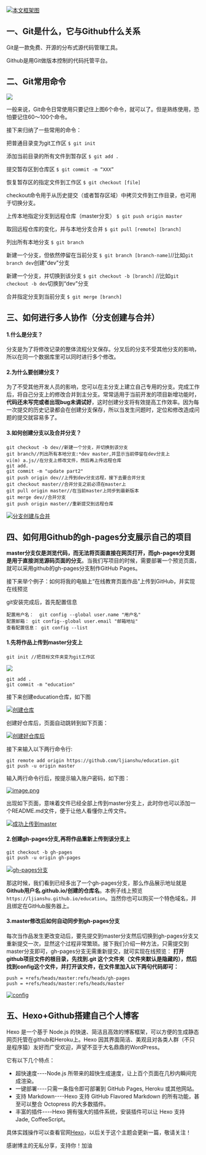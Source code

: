 [![本文框架图](https://camo.githubusercontent.com/16af65d7892a4250761ed26bb5aedecce247e3e8/68747470733a2f2f757365722d676f6c642d63646e2e786974752e696f2f323031382f352f33302f313633623034313936326566663834323f773d39353926683d37333526663d706e6726733d3734393631)](https://camo.githubusercontent.com/16af65d7892a4250761ed26bb5aedecce247e3e8/68747470733a2f2f757365722d676f6c642d63646e2e786974752e696f2f323031382f352f33302f313633623034313936326566663834323f773d39353926683d37333526663d706e6726733d3734393631)

## 一、Git是什么，它与Github什么关系

Git是一款免费、开源的分布式源代码管理工具。

Github是用Git做版本控制的代码托管平台。

## 二、Git常用命令

[![](https://camo.githubusercontent.com/67d5f587edcf4da90692689decded8d7b1a18f5b/68747470733a2f2f757365722d676f6c642d63646e2e786974752e696f2f323031382f352f33302f313633623034313936326439356633633f773d36313726683d31383126663d706e6726733d3730323839)](https://camo.githubusercontent.com/67d5f587edcf4da90692689decded8d7b1a18f5b/68747470733a2f2f757365722d676f6c642d63646e2e786974752e696f2f323031382f352f33302f313633623034313936326439356633633f773d36313726683d31383126663d706e6726733d3730323839)

一般来说，Git命令日常使用只要记住上图6个命令，就可以了。但是熟练使用，恐怕要记住60～100个命令。

接下来归纳了一些常用的命令：

把普通目录变为git工作区
`$ git init`

添加当前目录的所有文件到暂存区
`$ git add .`

提交暂存区到仓库区
`$ git commit -m “XXX” `

恢复暂存区的指定文件到工作区
`$ git checkout [file]`

checkout命令用于从历史提交（或者暂存区域）中拷贝文件到工作目录，也可用于切换分支。

上传本地指定分支到远程仓库（master分支）
`$ git push origin master`

取回远程仓库的变化，并与本地分支合并
`$ git pull [remote] [branch]`

列出所有本地分支
`$ git branch`

新建一个分支，但依然停留在当前分支
`$ git branch [branch-name]`//比如`git branch dev`创建“dev"分支

新建一个分支，并切换到该分支
`$ git checkout -b [branch]`  //比如`git checkout -b dev`切换到“dev"分支

合并指定分支到当前分支
`$ git merge [branch]`

## 三、如何进行多人协作（分支创建与合并）

#### 1.什么是分支？

分支是为了将修改记录的整体流程分叉保存。分叉后的分支不受其他分支的影响，所以在同一个数据库里可以同时进行多个修改。

#### 2.为什么要创建分支？

为了不受其他开发人员的影响，您可以在主分支上建立自己专用的分支。完成工作后，将自己分支上的修改合并到主分支。常常适用于当前开发的项目新增功能时，**代码还未写完或者出现bug未调试好**，这时创建分支将有效提高工作效率。因为每一次提交的历史记录都会在创建分支保存，所以当发生问题时，定位和修改造成问题的提交就容易多了。

#### 3.如何创建分支以及合并分支？

    git checkout -b dev//新建一个分支，并切换到该分支
    git branch//列出所有本地分支:*dev master,并显示当前停留在dev分支上 
    vi(m) a.js//在分支上修改文件，然后再上传远程仓库
    git add.
    git commit -m "update part2"
    git push origin dev//上传到dev分支远程，接下去要合并分支
    git checkout master//合并分支之前必须在master上
    git pull origin master//在当前master上同步到最新版本
    git merge dev//合并分支
    git push origin master//重新提交到远程仓库
    

[![分支创建与合并](https://camo.githubusercontent.com/de042a59005788ac852c4ad7c92a5ed1778daa22/68747470733a2f2f757365722d676f6c642d63646e2e786974752e696f2f323031382f352f33302f313633623034313936343937633863393f773d34393026683d32323526663d706e6726733d3634323633)](https://camo.githubusercontent.com/de042a59005788ac852c4ad7c92a5ed1778daa22/68747470733a2f2f757365722d676f6c642d63646e2e786974752e696f2f323031382f352f33302f313633623034313936343937633863393f773d34393026683d32323526663d706e6726733d3634323633)

## 四、如何用Github的gh-pages分支展示自己的项目

**master分支仅是浏览代码，而无法将页面直接在网页打开，而gh-pages分支则是用于直接浏览源码页面的分支**。当我们写项目的时候，需要部署一个预览页面，就可以采用github的gh-pages分支制作GitHub Pages。

接下来举个例子：如何将我的电脑上“在线教育页面作品”上传到GitHub，并实现在线预览

git安装完成后，首先配置信息

    配置用户名：  git config --global user.name "用户名"
    配置邮箱： git config--global user.email "邮箱地址"
    查看配置信息： git config --list
    

#### 1.先将作品上传到master分支上

    git init //把目标文件夹变为git工作区
    

[![](https://camo.githubusercontent.com/9b95d648d87573b5d0172a68b560def15fc8da57/68747470733a2f2f757365722d676f6c642d63646e2e786974752e696f2f323031382f352f33302f313633623034313936346661636338373f773d37373126683d33343926663d706e6726733d3334303639)](https://camo.githubusercontent.com/9b95d648d87573b5d0172a68b560def15fc8da57/68747470733a2f2f757365722d676f6c642d63646e2e786974752e696f2f323031382f352f33302f313633623034313936346661636338373f773d37373126683d33343926663d706e6726733d3334303639)

    git add .
    git commit -m "education"
    

接下来创建education仓库，如下图

[![创建仓库](https://camo.githubusercontent.com/3ab2316aa9d7fdfe424a95959d640f6910c11913/68747470733a2f2f757365722d676f6c642d63646e2e786974752e696f2f323031382f352f33302f313633623034313936346435333333343f773d37373526683d35323026663d706e6726733d3531333335)](https://camo.githubusercontent.com/3ab2316aa9d7fdfe424a95959d640f6910c11913/68747470733a2f2f757365722d676f6c642d63646e2e786974752e696f2f323031382f352f33302f313633623034313936346435333333343f773d37373526683d35323026663d706e6726733d3531333335)

创建好仓库后，页面自动跳转到如下页面：

[![创建好仓库后](https://camo.githubusercontent.com/bf046e23700d3ec420ff009915bd84bd76355e05/68747470733a2f2f757365722d676f6c642d63646e2e786974752e696f2f323031382f352f33302f313633623034313936353531386137383f773d36333326683d35313426663d706e6726733d3539363032)](https://camo.githubusercontent.com/bf046e23700d3ec420ff009915bd84bd76355e05/68747470733a2f2f757365722d676f6c642d63646e2e786974752e696f2f323031382f352f33302f313633623034313936353531386137383f773d36333326683d35313426663d706e6726733d3539363032)

接下来输入以下两行命令行:

    git remote add origin https://github.com/ljianshu/education.git
    git push -u origin master
    

输入两行命令行后，按提示输入账户密码，如下图：

[![image.png](https://camo.githubusercontent.com/26353ceeec7517159d3b8230fead8ef4b3e6b1b2/68747470733a2f2f757365722d676f6c642d63646e2e786974752e696f2f323031382f352f33302f313633623034313939396563613430343f773d36383426683d33333826663d706e6726733d3233303737)](https://camo.githubusercontent.com/26353ceeec7517159d3b8230fead8ef4b3e6b1b2/68747470733a2f2f757365722d676f6c642d63646e2e786974752e696f2f323031382f352f33302f313633623034313939396563613430343f773d36383426683d33333826663d706e6726733d3233303737)

出现如下页面，意味着文件已经全部上传到master分支上，此时你也可以添加一个README.md文件，便于让他人看懂你上传文件。

[![成功上传到master](https://camo.githubusercontent.com/edb83642bf0e1b2b56d1d02560db9ebc0d7dea14/68747470733a2f2f757365722d676f6c642d63646e2e786974752e696f2f323031382f352f33302f313633623034313939386162366537663f773d3131303626683d34323926663d706e6726733d3433383236)](https://camo.githubusercontent.com/edb83642bf0e1b2b56d1d02560db9ebc0d7dea14/68747470733a2f2f757365722d676f6c642d63646e2e786974752e696f2f323031382f352f33302f313633623034313939386162366537663f773d3131303626683d34323926663d706e6726733d3433383236)

#### 2.创建gh-pages分支,再将作品重新上传到该分支上

    git checkout -b gh-pages
    git push -u origin gh-pages
    

[![gh-pages分支](https://camo.githubusercontent.com/47ff315ff521eb961e66d92b100185054c6ebe9e/68747470733a2f2f757365722d676f6c642d63646e2e786974752e696f2f323031382f352f33302f313633623034313939626563623935323f773d3131303726683d35303026663d706e6726733d3530373433)](https://camo.githubusercontent.com/47ff315ff521eb961e66d92b100185054c6ebe9e/68747470733a2f2f757365722d676f6c642d63646e2e786974752e696f2f323031382f352f33302f313633623034313939626563623935323f773d3131303726683d35303026663d706e6726733d3530373433)

那这时候，我们看到已经多出了一个gh-pages分支，那么作品展示地址就是**Github用户名.github.io/创建的仓库名**。本例子线上预览`https://ljianshu.github.io/education`。当然你也可以购买一个特色域名，并且绑定在GitHub服务器上。

#### 3.master修改后如何自动同步到gh-pages分支

每次当作品发生更改变动后，要先提交到master分支然后切换到gh-pages分支又重新提交一次，显然这个过程非常繁琐。接下我们介绍一种方法，只需提交到master分支即可，gh-pages分支无需重新提交，就可实现在线预览：
**打开github项目文件的根目录，先找到.git 这个文件夹（文件夹默认是隐藏的），然后找到config这个文件，并打开该文件，在文件里加入以下两句代码即可：**

    push = +refs/heads/master:refs/heads/gh-pages
    push = +refs/heads/master:refs/heads/master
    

[![config](https://camo.githubusercontent.com/f14593d7aaa4ea1086cfffe85df828d8341e1fa5/68747470733a2f2f757365722d676f6c642d63646e2e786974752e696f2f323031382f352f33302f313633623034313961643566633737373f773d35303126683d34363626663d706e6726733d3532353536)](https://camo.githubusercontent.com/f14593d7aaa4ea1086cfffe85df828d8341e1fa5/68747470733a2f2f757365722d676f6c642d63646e2e786974752e696f2f323031382f352f33302f313633623034313961643566633737373f773d35303126683d34363626663d706e6726733d3532353536)

## 五、Hexo+Github搭建自己个人博客

Hexo 是一个基于 Node.js 的快速、简洁且高效的博客框架，可以方便的生成静态网页托管在github和Heroku上。Hexo 因其界面简洁、美观且对各类人群（不只是程序猿）友好而广受欢迎，声望不亚于大名鼎鼎的WordPress。

它有以下几个特点：

- 超快速度----Node.js 所带来的超快生成速度，让上百个页面在几秒内瞬间完成渲染。
- 一键部署----只需一条指令即可部署到 GitHub Pages, Heroku 或其他网站。
- 支持 Markdown----Hexo 支持 GitHub Flavored Markdown 的所有功能，甚至可以整合 Octopress 的大多数插件。
- 丰富的插件----Hexo 拥有强大的插件系统，安装插件可以让 Hexo 支持 Jade, CoffeeScript。

具体实践操作可以查看官网[Hexo](https://hexo.io/zh-cn/index.html)，以后关于这个主题会更新一篇，敬请关注！

感谢博主的无私分享，支持你！加油